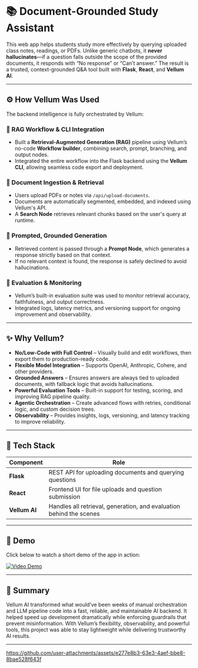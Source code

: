 # 📚 Document-Grounded Study Assistant

This web app helps students study more effectively by querying uploaded class notes, readings, or PDFs. Unlike generic chatbots, it **never hallucinates**—if a question falls outside the scope of the provided documents, it responds with “No response” or “Can’t answer.” The result is a trusted, context-grounded Q&A tool built with **Flask**, **React**, and **Vellum AI**.

---

## ⚙️ How Vellum Was Used

The backend intelligence is fully orchestrated by Vellum:

### 🧠 RAG Workflow & CLI Integration
- Built a **Retrieval-Augmented Generation (RAG)** pipeline using Vellum’s no-code **Workflow builder**, combining search, prompt, branching, and output nodes.
- Integrated the entire workflow into the Flask backend using the **Vellum CLI**, allowing seamless code export and deployment.

### 📄 Document Ingestion & Retrieval
- Users upload PDFs or notes via `/api/upload-documents`.
- Documents are automatically segmented, embedded, and indexed using Vellum's API.
- A **Search Node** retrieves relevant chunks based on the user's query at runtime.

### 📝 Prompted, Grounded Generation
- Retrieved content is passed through a **Prompt Node**, which generates a response strictly based on that context.
- If no relevant context is found, the response is safely declined to avoid hallucinations.

### 🧪 Evaluation & Monitoring
- Vellum’s built-in evaluation suite was used to monitor retrieval accuracy, faithfulness, and output correctness.
- Integrated logs, latency metrics, and versioning support for ongoing improvement and observability.

---

## ✨ Why Vellum?

- **No/Low-Code with Full Control** – Visually build and edit workflows, then export them to production-ready code.
- **Flexible Model Integration** – Supports OpenAI, Anthropic, Cohere, and other providers.
- **Grounded Answers** – Ensures answers are always tied to uploaded documents, with fallback logic that avoids hallucinations.
- **Powerful Evaluation Tools** – Built-in support for testing, scoring, and improving RAG pipeline quality.
- **Agentic Orchestration** – Create advanced flows with retries, conditional logic, and custom decision trees.
- **Observability** – Provides insights, logs, versioning, and latency tracking to improve reliability.

---

## 🧩 Tech Stack

| Component     | Role                                                                 |
|--------------|----------------------------------------------------------------------|
| **Flask**     | REST API for uploading documents and querying questions              |
| **React**     | Frontend UI for file uploads and question submission                 |
| **Vellum AI** | Handles all retrieval, generation, and evaluation behind the scenes  |

---

## 🎥 Demo

Click below to watch a short demo of the app in action:

[![Video Demo](https://github.com/user-attachments/assets/e277e8b3-63e3-4aef-bbe8-8bae528f643f)](https://github.com/user-attachments/assets/e277e8b3-63e3-4aef-bbe8-8bae528f643f)

---

## 🧠 Summary

Vellum AI transformed what would’ve been weeks of manual orchestration and LLM pipeline code into a fast, reliable, and maintainable AI backend. It helped speed up development dramatically while enforcing guardrails that prevent misinformation. With Vellum’s flexibility, observability, and powerful tools, this project was able to stay lightweight while delivering trustworthy AI results.

---


https://github.com/user-attachments/assets/e277e8b3-63e3-4aef-bbe8-8bae528f643f
